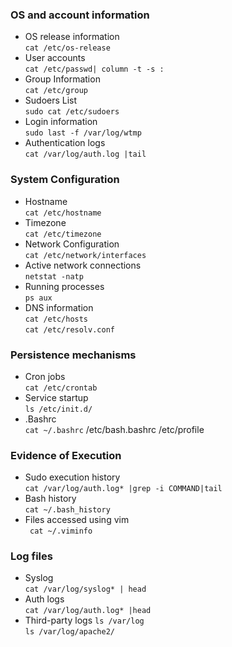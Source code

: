 ### OS and account information
- OS release information  
`cat /etc/os-release`  
- User accounts  
`cat /etc/passwd| column -t -s :`  
- Group Information  
`cat /etc/group`
- Sudoers List  
`sudo cat /etc/sudoers`  
- Login information  
`sudo last -f /var/log/wtmp`  
- Authentication logs  
`cat /var/log/auth.log |tail`  

### System Configuration
- Hostname  
`cat /etc/hostname`  
- Timezone  
`cat /etc/timezone`  
- Network Configuration  
`cat /etc/network/interfaces`  
- Active network connections  
`netstat -natp`  
- Running processes  
`ps aux`  
- DNS information  
`cat /etc/hosts`  
`cat /etc/resolv.conf`

### Persistence mechanisms  
- Cron jobs  
`cat /etc/crontab`  
- Service startup  
`ls /etc/init.d/`  
- .Bashrc  
`cat ~/.bashrc` /etc/bash.bashrc /etc/profile  

### Evidence of Execution
- Sudo execution history  
`cat /var/log/auth.log* |grep -i COMMAND|tail`  
- Bash history  
`cat ~/.bash_history`  
- Files accessed using vim  
` cat ~/.viminfo`  

### Log files
- Syslog  
`cat /var/log/syslog* | head`  
- Auth logs  
`cat /var/log/auth.log* |head`  
- Third-party logs
`ls /var/log`  
`ls /var/log/apache2/`  


